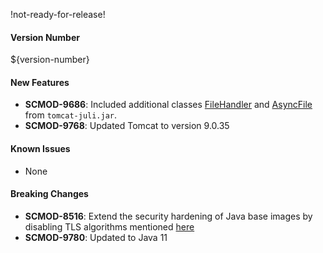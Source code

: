 !not-ready-for-release!

#### Version Number
${version-number}

#### New Features
- **SCMOD-9686**: Included additional classes [FileHandler](https://tomcat.apache.org/tomcat-9.0-doc/api/org/apache/juli/FileHandler.html) and [AsyncFile](https://tomcat.apache.org/tomcat-9.0-doc/api/org/apache/juli/AsyncFileHandler.html) from `tomcat-juli.jar`.
- **SCMOD-9768**: Updated Tomcat to version 9.0.35

#### Known Issues
- None

#### Breaking Changes
- **SCMOD-8516**: Extend the security hardening of Java base images by disabling TLS algorithms mentioned [here](https://github.com/CAFapi/opensuse-java8-images/blob/develop/src/main/docker/disableWeakTlsAlgorithms.patch)
- **SCMOD-9780**: Updated to Java 11
